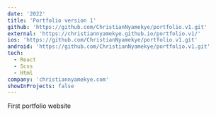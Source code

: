 ```yaml
---
date: '2022'
title: 'Portfolio version 1'
github: 'https://github.com/ChristianNyamekye/portfolio.v1.git'
external: 'https://christiannyamekye.github.io/portfolio.v1/'
ios: 'https://github.com/ChristianNyamekye/portfolio.v1.git'
android: 'https://github.com/ChristianNyamekye/portfolio.v1.git'
tech:
  - React
  - Scss
  - Html
company: 'christiannyamekye.com'
showInProjects: false
---
```


First portfolio website
